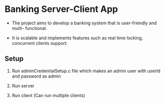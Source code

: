 # Banking Server-Client App

* The project aims to develop a banking system that is user-friendly and multi- functional.

* It is scalable and implements features such as real time locking, concurrent clients support.

## Setup

1. Run adminCredentialSetup.c file which makes an admin user with userId and password as admin

2. Run server

3. Run client (Can run multiple clients)